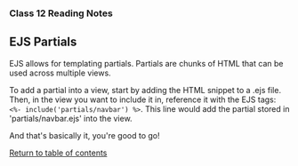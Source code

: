 ### Class 12 Reading Notes

## EJS Partials

EJS allows for templating partials. Partials are chunks of HTML that can be used across multiple views.

To add a partial into a view, start by adding the HTML snippet to a .ejs file. Then, in the view you want to include it in, reference it with the EJS tags: `<%- include('partials/navbar') %>`. This line would add the partial stored in 'partials/navbar.ejs' into the view.

And that's basically it, you're good to go!

[Return to table of contents](../README.md)
